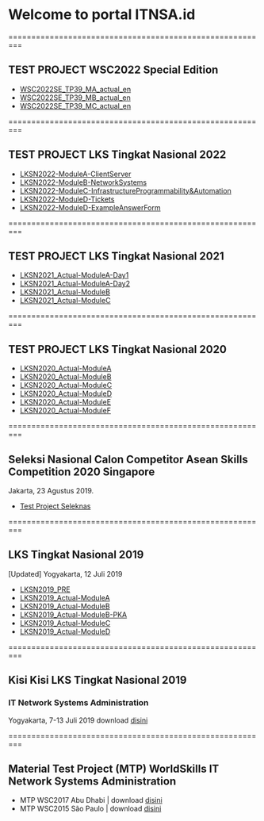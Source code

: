 # Welcome to portal ITNSA.id
=========================================================
## TEST PROJECT WSC2022 Special Edition
- [WSC2022SE_TP39_MA_actual_en](https://github.com/itnsaid/TPWSC/blob/main/WSC2022SE_TP39_MA_actual_en.pdf)
- [WSC2022SE_TP39_MB_actual_en](https://github.com/itnsaid/TPWSC/blob/main/WSC2022SE_TP39_MB_actual_en.pdf)
- [WSC2022SE_TP39_MC_actual_en](https://github.com/itnsaid/TPWSC/blob/main/WSC2022SE_TP39_MC_actual_en.pdf)


=========================================================


## TEST PROJECT LKS Tingkat Nasional 2022
- [LKSN2022-ModuleA-ClientServer](https://github.com/itnsaid/lksn2022/blob/main/LKSN2022_MTP_Actual/LKSN%202022%20-%20Module%20A%20-%20Client%20Server.pdf)
- [LKSN2022-ModuleB-NetworkSystems](https://github.com/itnsaid/lksn2022/blob/main/LKSN2022_MTP_Actual/LKSN%202022%20-%20Module%20B%20-%20Network%20Systems.pdf)
- [LKSN2022-ModuleC-InfrastructureProgrammability&Automation](https://github.com/itnsaid/lksn2022/blob/main/LKSN2022_MTP_Actual/LKSN%202022%20-%20Module%20C%20-%20Infrastructure%20Programmability%20%26%20Automation.pdf)
- [LKSN2022-ModuleD-Tickets](https://github.com/itnsaid/lksn2022/blob/main/LKSN2022_MTP_Actual/LKSN%202022%20-%20Module%20D%20-%20Tickets.pdf)
- [LKSN2022-ModuleD-ExampleAnswerForm](https://github.com/itnsaid/lksn2022/blob/main/LKSN2022_MTP_Actual/LKSN%202022%20-%20Module%20D%20-%20Example%20Answer%20Form.pdf)


=========================================================


## TEST PROJECT LKS Tingkat Nasional 2021
- [LKSN2021_Actual-ModuleA-Day1](https://github.com/itnsaid/lksn2021/blob/main/LKSN2021_MTP_Actual/MODUL%20A%20-%20INTEGRATION%20SYSTEMS%20DAY%201%20-%20ITNSA%20-%20LKSN%202021.pdf)
- [LKSN2021_Actual-ModuleA-Day2](https://github.com/itnsaid/lksn2021/blob/main/LKSN2021_MTP_Actual/MODUL%20A%20-%20INTEGRATION%20SYSTEMS%20DAY%202%20-%20ITNSA%20-%20LKSN%202021.pdf)
- [LKSN2021_Actual-ModuleB](https://github.com/itnsaid/lksn2021/blob/main/LKSN2021_MTP_Actual/MODUL%20B%20-%20NETWORK%20SYSTEMS%20-%20ITNSA%20-%20LKSN%202021.pdf)
- [LKSN2021_Actual-ModuleC](https://github.com/itnsaid/lksn2021/blob/main/LKSN2021_MTP_Actual/MODUL%20C%20-%20NETDEVOPS%20-%20ITNSA%20-%20LKSN%202021.pdf)

=========================================================


## TEST PROJECT LKS Tingkat Nasional 2020
- [LKSN2020_Actual-ModuleA](https://github.com/itnsaid/lksn2020/blob/master/MTP_LKSN2020_Actual/A_LKSN2020_Module%20Future%20Network%20-%20Actual.pdf)
- [LKSN2020_Actual-ModuleB](https://github.com/itnsaid/lksn2020/blob/master/MTP_LKSN2020_Actual/B_LKSN2020_Packet%20Tracer%20Troubleshooting%20-%20Actual.pdf)
- [LKSN2020_Actual-ModuleC](https://github.com/itnsaid/lksn2020/blob/master/MTP_LKSN2020_Actual/C_LKSN2020_Troubleshooting%20Scenario%20-%20Actual.pdf)
- [LKSN2020_Actual-ModuleD](https://github.com/itnsaid/lksn2020/blob/master/MTP_LKSN2020_Actual/D_LKSN2020_Linux_Actual%20-%20Actual.pdf)
- [LKSN2020_Actual-ModuleE](https://github.com/itnsaid/lksn2020/blob/master/MTP_LKSN2020_Actual/E_LKSN2020_Windows_Actual%20%20-%20Actual.pdf) 
- [LKSN2020_Actual-ModuleF](https://github.com/itnsaid/lksn2020/blob/master/MTP_LKSN2020_Actual/F_LKSN2020_Network_Actual%20-%20Actual.pdf) 

=========================================================



## Seleksi Nasional Calon Competitor Asean Skills Competition 2020 Singapore
Jakarta, 23 Agustus 2019. 
- [Test Project Seleknas](https://github.com/itnsaid/seleknas2019.git)

=========================================================
## LKS Tingkat Nasional 2019
[Updated] Yogyakarta, 12 Juli 2019
- [LKSN2019_PRE](https://github.com/itnsaid/lksn2019/tree/master/LKSN2019_ITNETWORK_PRE)
- [LKSN2019_Actual-ModuleA](https://github.com/itnsaid/lksn2019/blob/master/LKSN2019_ITNETWORK_ACTUAL/LKSN2019_ITNETWORK_MODUL_A_Actual.pdf)
- [LKSN2019_Actual-ModuleB](https://github.com/itnsaid/lksn2019/blob/master/LKSN2019_ITNETWORK_ACTUAL/LKSN2019_ITNETWORK_MODUL_B_Actual.pdf)
- [LKSN2019_Actual-ModuleB-PKA](https://github.com/itnsaid/lksn2019/blob/master/LKSN2019_ITNETWORK_ACTUAL/LKSN2019_ITNETWORK_MODUL_B_Actual.pka)
- [LKSN2019_Actual-ModuleC](https://github.com/itnsaid/lksn2019/blob/master/LKSN2019_ITNETWORK_ACTUAL/LKSN2019_ITNETWORK_MODUL_C_Actual.pdf)
- [LKSN2019_Actual-ModuleD](https://github.com/itnsaid/lksn2019/blob/master/LKSN2019_ITNETWORK_ACTUAL/LKSN2019_ITNETWORK_MODUL_D_Actual.pdf)

=========================================================
## Kisi Kisi LKS Tingkat Nasional 2019
### IT Network Systems Administration
Yogyakarta, 7-13 Juli 2019
download [disini](https://github.com/itnsaid/lksn2019/blob/master/Deskripsi%20Teknis%20LKS%20SMK%202019%20-%20IT%20Network%20Systems%20Adminstration.pdf)

=========================================================
## Material Test Project (MTP) WorldSkills IT Network Systems Administration
- MTP WSC2017 Abu Dhabi | download [disini](https://github.com/itnsaid/MTP/tree/master/WSC%202017%20Abu%20Dhabi)
- MTP WSC2015 São Paulo | download [disini](https://github.com/itnsaid/MTP/tree/master/WSC%202015%20Saopaulo)
